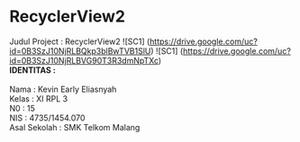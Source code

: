 # RecyclerView2

Judul Project : RecyclerView2
![SC1]
(https://drive.google.com/uc?id=0B3SzJ10NjRLBQkp3blBwTVB1SlU)
![SC1]
(https://drive.google.com/uc?id=0B3SzJ10NjRLBVG90T3R3dmNpTXc)
<br>
<b>IDENTITAS :</b><br>
<br>
Nama  : Kevin Early Eliasnyah<br>
Kelas : XI RPL 3<br>
N0    : 15<br>
NIS   : 4735/1454.070<br>
Asal Sekolah  : SMK Telkom Malang<br>

